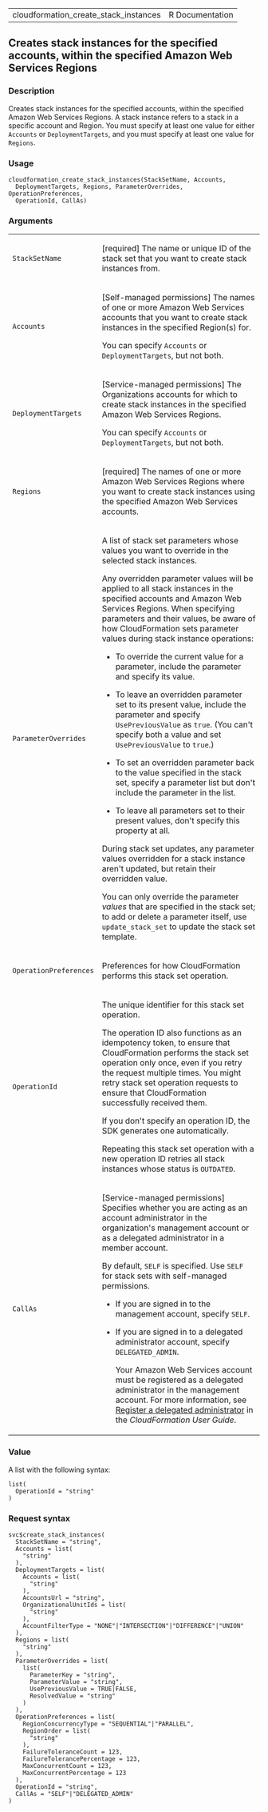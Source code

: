 <table style="width: 100%;">
<tbody>
<tr class="odd">
<td>cloudformation_create_stack_instances</td>
<td style="text-align: right;">R Documentation</td>
</tr>
</tbody>
</table>

## Creates stack instances for the specified accounts, within the specified Amazon Web Services Regions

### Description

Creates stack instances for the specified accounts, within the specified
Amazon Web Services Regions. A stack instance refers to a stack in a
specific account and Region. You must specify at least one value for
either `Accounts` or `DeploymentTargets`, and you must specify at least
one value for `Regions`.

### Usage

    cloudformation_create_stack_instances(StackSetName, Accounts,
      DeploymentTargets, Regions, ParameterOverrides, OperationPreferences,
      OperationId, CallAs)

### Arguments

<table>
<colgroup>
<col style="width: 35%" />
<col style="width: 65%" />
</colgroup>
<tbody>
<tr class="odd">
<td><code
id="cloudformation_create_stack_instances_:_StackSetName">StackSetName</code></td>
<td><p>[required] The name or unique ID of the stack set that you want
to create stack instances from.</p></td>
</tr>
<tr class="even">
<td><code
id="cloudformation_create_stack_instances_:_Accounts">Accounts</code></td>
<td><p>[Self-managed permissions] The names of one or more Amazon Web
Services accounts that you want to create stack instances in the
specified Region(s) for.</p>
<p>You can specify <code>Accounts</code> or
<code>DeploymentTargets</code>, but not both.</p></td>
</tr>
<tr class="odd">
<td><code
id="cloudformation_create_stack_instances_:_DeploymentTargets">DeploymentTargets</code></td>
<td><p>[Service-managed permissions] The Organizations accounts for
which to create stack instances in the specified Amazon Web Services
Regions.</p>
<p>You can specify <code>Accounts</code> or
<code>DeploymentTargets</code>, but not both.</p></td>
</tr>
<tr class="even">
<td><code
id="cloudformation_create_stack_instances_:_Regions">Regions</code></td>
<td><p>[required] The names of one or more Amazon Web Services Regions
where you want to create stack instances using the specified Amazon Web
Services accounts.</p></td>
</tr>
<tr class="odd">
<td><code
id="cloudformation_create_stack_instances_:_ParameterOverrides">ParameterOverrides</code></td>
<td><p>A list of stack set parameters whose values you want to override
in the selected stack instances.</p>
<p>Any overridden parameter values will be applied to all stack
instances in the specified accounts and Amazon Web Services Regions.
When specifying parameters and their values, be aware of how
CloudFormation sets parameter values during stack instance
operations:</p>
<ul>
<li><p>To override the current value for a parameter, include the
parameter and specify its value.</p></li>
<li><p>To leave an overridden parameter set to its present value,
include the parameter and specify <code>UsePreviousValue</code> as
<code>true</code>. (You can't specify both a value and set
<code>UsePreviousValue</code> to <code>true</code>.)</p></li>
<li><p>To set an overridden parameter back to the value specified in the
stack set, specify a parameter list but don't include the parameter in
the list.</p></li>
<li><p>To leave all parameters set to their present values, don't
specify this property at all.</p></li>
</ul>
<p>During stack set updates, any parameter values overridden for a stack
instance aren't updated, but retain their overridden value.</p>
<p>You can only override the parameter <em>values</em> that are
specified in the stack set; to add or delete a parameter itself, use
<code>update_stack_set</code> to update the stack set template.</p></td>
</tr>
<tr class="even">
<td><code
id="cloudformation_create_stack_instances_:_OperationPreferences">OperationPreferences</code></td>
<td><p>Preferences for how CloudFormation performs this stack set
operation.</p></td>
</tr>
<tr class="odd">
<td><code
id="cloudformation_create_stack_instances_:_OperationId">OperationId</code></td>
<td><p>The unique identifier for this stack set operation.</p>
<p>The operation ID also functions as an idempotency token, to ensure
that CloudFormation performs the stack set operation only once, even if
you retry the request multiple times. You might retry stack set
operation requests to ensure that CloudFormation successfully received
them.</p>
<p>If you don't specify an operation ID, the SDK generates one
automatically.</p>
<p>Repeating this stack set operation with a new operation ID retries
all stack instances whose status is <code>OUTDATED</code>.</p></td>
</tr>
<tr class="even">
<td><code
id="cloudformation_create_stack_instances_:_CallAs">CallAs</code></td>
<td><p>[Service-managed permissions] Specifies whether you are acting as
an account administrator in the organization's management account or as
a delegated administrator in a member account.</p>
<p>By default, <code>SELF</code> is specified. Use <code>SELF</code> for
stack sets with self-managed permissions.</p>
<ul>
<li><p>If you are signed in to the management account, specify
<code>SELF</code>.</p></li>
<li><p>If you are signed in to a delegated administrator account,
specify <code>DELEGATED_ADMIN</code>.</p>
<p>Your Amazon Web Services account must be registered as a delegated
administrator in the management account. For more information, see <a
href="https://docs.aws.amazon.com/AWSCloudFormation/latest/UserGuide/stacksets-orgs-delegated-admin.html">Register
a delegated administrator</a> in the <em>CloudFormation User
Guide</em>.</p></li>
</ul></td>
</tr>
</tbody>
</table>

### Value

A list with the following syntax:

    list(
      OperationId = "string"
    )

### Request syntax

    svc$create_stack_instances(
      StackSetName = "string",
      Accounts = list(
        "string"
      ),
      DeploymentTargets = list(
        Accounts = list(
          "string"
        ),
        AccountsUrl = "string",
        OrganizationalUnitIds = list(
          "string"
        ),
        AccountFilterType = "NONE"|"INTERSECTION"|"DIFFERENCE"|"UNION"
      ),
      Regions = list(
        "string"
      ),
      ParameterOverrides = list(
        list(
          ParameterKey = "string",
          ParameterValue = "string",
          UsePreviousValue = TRUE|FALSE,
          ResolvedValue = "string"
        )
      ),
      OperationPreferences = list(
        RegionConcurrencyType = "SEQUENTIAL"|"PARALLEL",
        RegionOrder = list(
          "string"
        ),
        FailureToleranceCount = 123,
        FailureTolerancePercentage = 123,
        MaxConcurrentCount = 123,
        MaxConcurrentPercentage = 123
      ),
      OperationId = "string",
      CallAs = "SELF"|"DELEGATED_ADMIN"
    )

